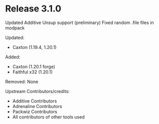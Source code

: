 # Release 3.1.0

Updated Additive
Unsup support (preliminary)
Fixed random .file files in modpack

Updated:
- Caxton (1.19.4, 1.20.1)

Added:
- Caxton (1.20.1 forge)
- Faithful x32 (1.20.1)

Removed:
None

Upstream Contributors/credits:
- Additive Contributors
- Adrenaline Contributors
- Packwiz Contributors
- All contributors of other tools used

